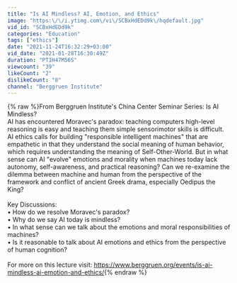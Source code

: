 ```yaml
---
title: "Is AI Mindless? AI, Emotion, and Ethics"
image: "https:\/\/i.ytimg.com\/vi\/SCBxHdEDd9k\/hqdefault.jpg"
vid_id: "SCBxHdEDd9k"
categories: "Education"
tags: ["ethics"]
date: "2021-11-24T16:32:29+03:00"
vid_date: "2021-01-28T16:30:49Z"
duration: "PT1H47M56S"
viewcount: "39"
likeCount: "2"
dislikeCount: "0"
channel: "Berggruen Institute"
---
```

{% raw %}From Berggruen Institute's China Center Seminar Series: Is AI Mindless?<br />AI has encountered Moravec's paradox: teaching computers high-level reasoning is easy and teaching them simple sensorimotor skills is difficult. AI ethics calls for building &quot;responsible intelligent machines&quot; that are empathetic in that they understand the social meaning of human behavior, which requires understanding the meaning of Self-Other-World. But in what sense can AI &quot;evolve&quot; emotions and morality when machines today lack autonomy, self-awareness, and practical reasoning? Can we re-examine the dilemma between machine and human from the perspective of the framework and conflict of ancient Greek drama, especially Oedipus the King?<br /><br />Key Discussions:<br />• How do we resolve Moravec's paradox?<br />• Why do we say AI today is mindless?<br />• In what sense can we talk about the emotions and moral responsibilities of machines?<br />• Is it reasonable to talk about AI emotions and ethics from the perspective of human cognition?<br /><br />For more on this lecture visit: <a rel="nofollow" target="blank" href="https://www.berggruen.org/events/is-ai-mindless-ai-emotion-and-ethics/">https://www.berggruen.org/events/is-ai-mindless-ai-emotion-and-ethics/</a>{% endraw %}
